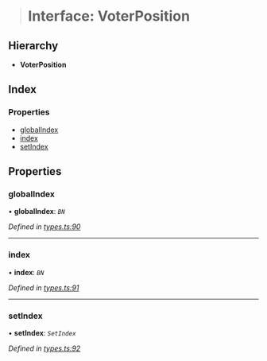 > # Interface: VoterPosition

## Hierarchy

* **VoterPosition**

## Index

### Properties

* [globalIndex](_types_.voterposition.md#globalindex)
* [index](_types_.voterposition.md#index)
* [setIndex](_types_.voterposition.md#setindex)

## Properties

###  globalIndex

• **globalIndex**: *`BN`*

*Defined in [types.ts:90](https://github.com/polkadot-js/api/blob/9dd0c6c/packages/api-derive/src/types.ts#L90)*

___

###  index

• **index**: *`BN`*

*Defined in [types.ts:91](https://github.com/polkadot-js/api/blob/9dd0c6c/packages/api-derive/src/types.ts#L91)*

___

###  setIndex

• **setIndex**: *`SetIndex`*

*Defined in [types.ts:92](https://github.com/polkadot-js/api/blob/9dd0c6c/packages/api-derive/src/types.ts#L92)*